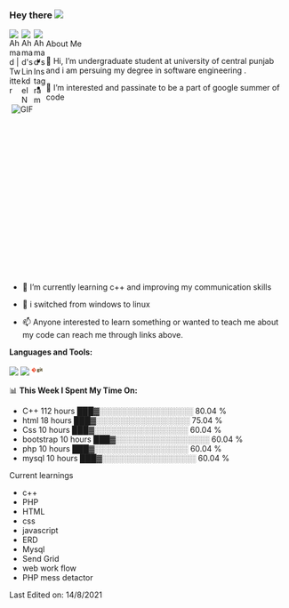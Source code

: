 ### Hey there <img src="https://media.giphy.com/media/hvRJCLFzcasrR4ia7z/giphy.gif" width="25px">
<a href="https://twitter.com//ahmadbingulzar">
  <img align="left" alt="Ahmad | Twitter" width="22px" src="https://cdn.jsdelivr.net/npm/simple-icons@v3/icons/twitter.svg" />
</a>
<a href="https://www.linkedin.com/in/ali-ahmad-538a42210/">
  <img align="left" alt="Ahmad's  LinkdeIN" width="22px" src="https://cdn.jsdelivr.net/npm/simple-icons@v3/icons/linkedin.svg" />
</a>
<a href="https://www.instagram.com/ahmadbingulzar/">
  <img align="left" alt="Ahmad's Instagram" width="22px" src="https://cdn.jsdelivr.net/npm/simple-icons@v3/icons/instagram.svg" />
</a>
<br />
  <img align="right" alt="GIF" src="https://github.com/abhisheknaiidu/abhisheknaiidu/blob/master/code.gif?raw=true" width="500" height="320" />
About Me 

- 👋 Hi, I’m undergraduate student at university of central punjab and i am persuing my degree in software engineering .

- 👀 I’m interested and passinate to be a part of google summer of code 

- 🌱 I’m currently learning c++ and improving my communication skills 

- 💞️ i switched from windows to linux

- 📫 Anyone interested to learn something or wanted to teach me about my code can reach me through links above.

**Languages and Tools:**  

<code><img height="20" src="https://daylifetips.com/wp-content/uploads/2021/01/linux-use.png"></code>
<code><img height="20" src="https://encrypted-tbn0.gstatic.com/images?q=tbn:ANd9GcT01LtUESYI0YsYu6FUt94u5BYNgAXINfR3Eg&usqp=CAU"></code>
<code><img height="20" src="https://raw.githubusercontent.com/github/explore/80688e429a7d4ef2fca1e82350fe8e3517d3494d/topics/git/git.png"></code>

📊 **This Week I Spent My Time On:**
<ul>
  <li>C++        112 hours ███▓░░░░░░░░░░░░░░░░░   80.04 % </li>
  <li>html       18 hours  ███▓░░░░░░░░░░░░░░░░░   75.04 %</li> 
  <li>Css        10 hours  ███▓░░░░░░░░░░░░░░░░░   60.04 % </li>
  <li>bootstrap  10 hours  ███▓░░░░░░░░░░░░░░░░░   60.04 % </li>
  <li>php        10 hours  ███▓░░░░░░░░░░░░░░░░░   60.04 % </li>
  <li>mysql      10 hours  ███▓░░░░░░░░░░░░░░░░░   60.04 % </li>
  </ul>
  </h3>Current learnings</h3>
  <ul>
  <li>c++</li>
  <li>PHP</li>
  <li>HTML</li>
  <li>css</li>
  <li>javascript</li>
  <li>ERD</li>
  <li>Mysql</li>
  <li>Send Grid</li>
  <li>web work flow</li>
  <li>PHP mess detactor</li>
</ul>
<!--END_SECTION:waka-->
Last Edited on: 14/8/2021
